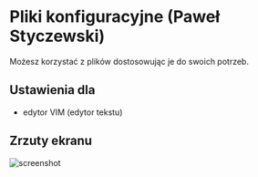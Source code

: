 # Pliki konfiguracyjne (Paweł Styczewski)

Możesz korzystać z plików dostosowując je do swoich potrzeb.

## Ustawienia dla
- edytor VIM  (edytor tekstu)

## Zrzuty ekranu

![screenshot](https://github.com/styczewski/dotfiles/screenshots/vim.png)



